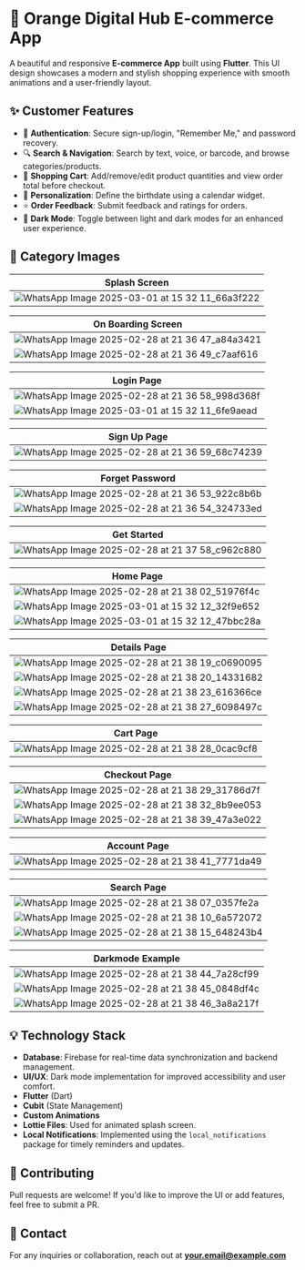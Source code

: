 # 📱 Orange Digital Hub E-commerce App

A beautiful and responsive **E-commerce App** built using **Flutter**. This UI design showcases a modern and stylish shopping experience with smooth animations and a user-friendly layout.

## ✨ Customer Features
- 🔑 **Authentication**: Secure sign-up/login, "Remember Me," and password recovery.  
- 🔍 **Search & Navigation**: Search by text, voice, or barcode, and browse categories/products.  
- 🛒 **Shopping Cart**: Add/remove/edit product quantities and view order total before checkout.  
- 🎨 **Personalization**: Define the birthdate using a calendar widget.  
- ⭐ **Order Feedback**: Submit feedback and ratings for orders.  
- 🌙 **Dark Mode**: Toggle between light and dark modes for an enhanced user experience.  

## 📸 Category Images
| Splash Screen |
|------------|
| ![WhatsApp Image 2025-03-01 at 15 32 11_66a3f222](https://github.com/user-attachments/assets/cd4ebcd2-c740-424a-8fa2-7fd2c0d7efa4) |

| On Boarding Screen |
|------------|
| ![WhatsApp Image 2025-02-28 at 21 36 47_a84a3421](https://github.com/user-attachments/assets/d91a1455-2783-4130-9f09-172e762f023c) |
| ![WhatsApp Image 2025-02-28 at 21 36 49_c7aaf616](https://github.com/user-attachments/assets/7e4db30c-dfac-4182-bc05-60bdabde5cd8) |

| Login Page |
|------------|
| ![WhatsApp Image 2025-02-28 at 21 36 58_998d368f](https://github.com/user-attachments/assets/2af3d778-f6c7-4bfa-87db-4ae70fc41889) |
| ![WhatsApp Image 2025-03-01 at 15 32 11_6fe9aead](https://github.com/user-attachments/assets/5b75279f-99c7-4c6c-92ca-22cdc82469d3) |

| Sign Up Page |
|------------|
| ![WhatsApp Image 2025-02-28 at 21 36 59_68c74239](https://github.com/user-attachments/assets/cf01c39a-87cc-4fa3-801a-faf2515d8f33) |

| Forget Password |
|------------|
|![WhatsApp Image 2025-02-28 at 21 36 53_922c8b6b](https://github.com/user-attachments/assets/dda6f637-fee6-478e-9c7d-afddefe3a090) |
|![WhatsApp Image 2025-02-28 at 21 36 54_324733ed](https://github.com/user-attachments/assets/597ee5bc-cc4d-40dd-95be-4d73ed1ae094) |

| Get Started |
|------------|
| ![WhatsApp Image 2025-02-28 at 21 37 58_c962c880](https://github.com/user-attachments/assets/6ebb32de-9683-4283-a1fe-8b0cd1a91cb2) |

| Home Page |
|------------|
| ![WhatsApp Image 2025-02-28 at 21 38 02_51976f4c](https://github.com/user-attachments/assets/7cf85c18-14d5-40f3-a2c4-057a847430da) |
| ![WhatsApp Image 2025-03-01 at 15 32 12_32f9e652](https://github.com/user-attachments/assets/dd3ae66c-db38-4ddc-b904-6ce72f05d134) |
| ![WhatsApp Image 2025-03-01 at 15 32 12_47bbc28a](https://github.com/user-attachments/assets/6b5bd598-d31b-4eff-8060-9d781d60d4d2) |

| Details Page |
|------------|
| ![WhatsApp Image 2025-02-28 at 21 38 19_c0690095](https://github.com/user-attachments/assets/6f03200c-501f-427c-80b0-8e75b363c2ee) |
| ![WhatsApp Image 2025-02-28 at 21 38 20_14331682](https://github.com/user-attachments/assets/f816660b-7f1b-435e-9c82-76503bacaa82) |
| ![WhatsApp Image 2025-02-28 at 21 38 23_616366ce](https://github.com/user-attachments/assets/4593e6ff-b378-4db0-a8d8-26e0c3909a94) |
| ![WhatsApp Image 2025-02-28 at 21 38 27_6098497c](https://github.com/user-attachments/assets/62525f7b-2871-4db7-8142-92c7ff9b2965) |

| Cart Page |
|------------|
| ![WhatsApp Image 2025-02-28 at 21 38 28_0cac9cf8](https://github.com/user-attachments/assets/7b979cb2-2253-4937-9603-02ffb9348e7d) |

| Checkout Page |
|------------|
| ![WhatsApp Image 2025-02-28 at 21 38 29_31786d7f](https://github.com/user-attachments/assets/604190d2-163e-4753-bf47-7ead5bf39e52) |
| ![WhatsApp Image 2025-02-28 at 21 38 32_8b9ee053](https://github.com/user-attachments/assets/764104d4-e790-4b1c-8aa5-e0431a524504) |
| ![WhatsApp Image 2025-02-28 at 21 38 39_47a3e022](https://github.com/user-attachments/assets/b5ce9180-3c81-4a1f-a901-ce367af1f18a) |

| Account Page |
|------------|
| ![WhatsApp Image 2025-02-28 at 21 38 41_7771da49](https://github.com/user-attachments/assets/0b6cb7f8-b72b-4b3c-97c2-2ee7180ee05e) |

| Search Page |
|------------|
| ![WhatsApp Image 2025-02-28 at 21 38 07_0357fe2a](https://github.com/user-attachments/assets/66273d7b-1732-4488-a67d-fe26d1c1adfa) |
| ![WhatsApp Image 2025-02-28 at 21 38 10_6a572072](https://github.com/user-attachments/assets/0af84999-41c5-4eaf-88c6-1b97bb953671) |
| ![WhatsApp Image 2025-02-28 at 21 38 15_648243b4](https://github.com/user-attachments/assets/2c963e99-555f-4053-933b-d5b91c2e4ed7) |

| Darkmode Example |
|------------|
| ![WhatsApp Image 2025-02-28 at 21 38 44_7a28cf99](https://github.com/user-attachments/assets/5da0d1d2-bf1f-459d-958c-c39f9ddf0ee6) |
| ![WhatsApp Image 2025-02-28 at 21 38 45_0848df4c](https://github.com/user-attachments/assets/60f4fb62-1a08-413b-81cd-15871b565d1f) |
| ![WhatsApp Image 2025-02-28 at 21 38 46_3a8a217f](https://github.com/user-attachments/assets/66606ab1-d32b-43d6-92e7-3489603a6f8d) |

## 💡 Technology Stack
- **Database**: Firebase for real-time data synchronization and backend management.  
- **UI/UX**: Dark mode implementation for improved accessibility and user comfort.  
- **Flutter** (Dart)  
- **Cubit** (State Management)  
- **Custom Animations**  
- **Lottie Files**: Used for animated splash screen.  
- **Local Notifications**: Implemented using the `local_notifications` package for timely reminders and updates.  

## 📌 Contributing
Pull requests are welcome! If you'd like to improve the UI or add features, feel free to submit a PR.

## 📩 Contact
For any inquiries or collaboration, reach out at **your.email@example.com**
